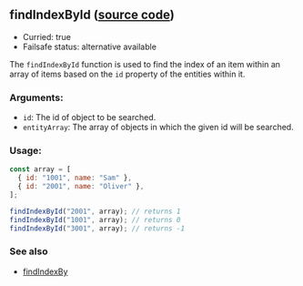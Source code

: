 ## findIndexById ([source code](https://github.com/bigbinary/neeto-cist/blob/9b5f349ecf0c1c7d258fa92ef2088c29f85274e6/src/arrays.js#L59-L61))

- Curried: true
- Failsafe status: alternative available

The `findIndexById` function is used to find the index of an item within an
array of items based on the `id` property of the entities within it.

### Arguments:

- `id`: The id of object to be searched.
- `entityArray`: The array of objects in which the given id will be searched.

### Usage:

```js
const array = [
  { id: "1001", name: "Sam" },
  { id: "2001", name: "Oliver" },
];

findIndexById("2001", array); // returns 1
findIndexById("1001", array); // returns 0
findIndexById("3001", array); // returns -1
```

### See also

- [findIndexBy](./findIndexBy.md)

